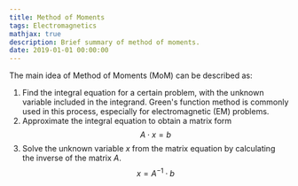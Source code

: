 ```yaml
---
title: Method of Moments
tags: Electromagnetics
mathjax: true
description: Brief summary of method of moments.
date: 2019-01-01 00:00:00
---
```


The main idea of Method of Moments (MoM) can be described as:

1. Find the integral equation for a certain problem, with the unknown variable included in the integrand. Green's function method is commonly used in this process, especially for electromagnetic (EM) problems.
2. Approximate the integral equation to obtain a matrix form 
   $$A\cdot{x}=b$$
3. Solve the unknown variable $x$ from the matrix equation by calculating the inverse of the matrix $A$.
   $$x=A^{-1}{\cdot}b$$